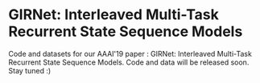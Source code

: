 # GIRNet: Interleaved Multi-Task Recurrent State Sequence Models
Code and datasets for our AAAI'19 paper : GIRNet: Interleaved Multi-Task Recurrent State Sequence Models.
Code and data will be released soon. Stay tuned :)
